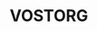 ---
title: VOSTORG
text: Описание
image:
  src: "/projects/vostorg.png"
  alt: "VOSTORG"
  width: 1360
  height: 764
  format: "png"
tags: 1С, Веб-дизайн, E-commerce, SEO, Контент
link: "https://vostorg-shop.ru"
---